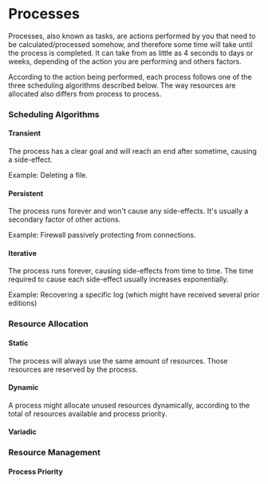 # Processes

Processes, also known as tasks, are actions performed by you that need to be calculated/processed somehow, and therefore some time will take until the process is completed. It can take from as little as 4 seconds to days or weeks, depending of the action you are performing and others factors.

According to the action being performed, each process follows one of the three scheduling algorithms described below. The way resources are allocated also differs from process to process.

### Scheduling Algorithms

#### Transient

The process has a clear goal and will reach an end after sometime, causing a side-effect.

Example: Deleting a file.

#### Persistent

The process runs forever and won't cause any side-effects. It's usually a secondary factor of other actions. 

Example: Firewall passively protecting from connections.

#### Iterative

The process runs forever, causing side-effects from time to time. The time required to cause each side-effect usually increases exponentially. 

Example: Recovering a specific log (which might have received several prior editions)


### Resource Allocation

#### Static

The process will always use the same amount of resources. Those resources are reserved by the process.

#### Dynamic

A process might allocate unused resources dynamically, according to the total of  resources available and process priority.

#### Variadic



### Resource Management

#### Process Priority
